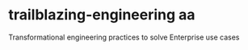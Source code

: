 # trailblazing-engineering   aa
Transformational engineering practices to solve Enterprise use cases
